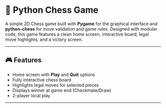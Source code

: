 # 🧠 Python Chess Game

A simple 2D Chess game built with **Pygame** for the graphical interface and **python-chess** for move validation and game rules. Designed with modular code, this game features a clean home screen, interactive board, legal move highlights, and a victory screen.

---

## 🎮 Features

- Home screen with **Play** and **Quit** options
- Fully interactive chess board
- Highlights legal moves for selected pieces
- Displays winner at game end (Checkmate/Draw)
- 2-player local play

---

